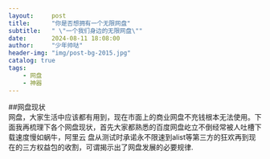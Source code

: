 ```yaml
---
layout:     post
title:      "你是否想拥有一个无限网盘"
subtitle:   " \"一个我们身边的无限网盘\""
date:       2024-08-11 18:08:00
author:     "少年帅哒"
header-img: "img/post-bg-2015.jpg"
catalog: true
tags:
    - 网盘
    - 神器
---
```


##网盘现状
<br>网盘，大家生活中应该都有用到，现在市面上的商业网盘不充钱根本无法使用。下面我再梳理下各个网盘现状，首先大家都熟悉的百度网盘屹立不倒经常被人吐槽下载速度慢如蜗牛，阿里云
盘从测试时承诺永不限速到alist等第三方的狂欢再到现在的三方权益包的收割，可谓揭示出了网盘发展的必要规律.

